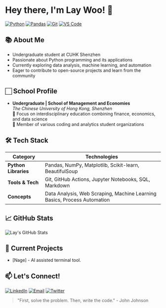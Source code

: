 # Hey there, I'm Lay Woo! 👋

[![Python](https://img.shields.io/badge/Python-3776AB?style=flat-square&logo=python&logoColor=white)](https://python.org)
[![Pandas](https://img.shields.io/badge/Pandas-150458?style=flat-square&logo=pandas&logoColor=white)](https://pandas.pydata.org)
[![Git](https://img.shields.io/badge/Git-F05032?style=flat-square&logo=git&logoColor=white)](https://git-scm.com)
[![VS Code](https://img.shields.io/badge/VS_Code-007ACC?style=flat-square&logo=visual-studio-code&logoColor=white)](https://code.visualstudio.com)

## 📚 About Me
- Undergraduate student at CUHK Shenzhen
- Passionate about Python programming and its applications
- Currently exploring data analysis, machine learning, and automation
- Eager to contribute to open-source projects and learn from the community

## 🏻 School Profile
- **Undergraduate | School of Management and Economies**  
*The Chinese University of Hong Kong, Shenzhen*  
🔹 Focus on interdisciplinary education combining finance, economics, and data science  
🔹 Member of various coding and analytics student organizations

## 🛠️ Tech Stack
| Category          | Technologies                                                                 |
|--------------------|-----------------------------------------------------------------------------|
| **Python Libraries**  | Pandas, NumPy, Matplotlib, Scikit-learn, BeautifulSoup                     |
| **Tools & Tech**     | Git, GitHub Actions, Jupyter Notebooks, SQL, Markdown                      |
| **Concepts**         | Data Analysis, Web Scraping, Machine Learning Basics, Process Automation   |

## 📈 GitHub Stats
![Lay's GitHub Stats](https://github-readme-stats.vercel.app/api?username=0x3st&show_icons=true&theme=default)  

## 🚀 Current Projects
- [Nage] - AI assisted terminal tool.

## 📫 Let's Connect!
[![LinkedIn](https://img.shields.io/badge/LinkedIn-0077B5?style=for-the-badge&logo=linkedin&logoColor=white)](https://www.linkedin.com/in/%E7%A3%8A-%E5%90%B4-9a6b41353/)
[![Email](https://img.shields.io/badge/Email-D14836?style=for-the-badge&logo=gmail&logoColor=white)](mailto:findmethroughemail@gmail.com)
[![Twitter](https://img.shields.io/badge/Twitter-1DA1F2?style=for-the-badge&logo=twitter&logoColor=white)](https://twitter.com/laywoooooo)

> "First, solve the problem. Then, write the code." - John Johnson
